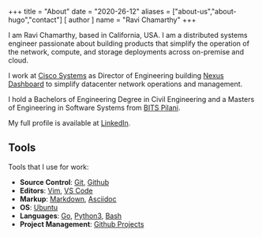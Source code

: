 +++
title = "About"
date = "2020-26-12"
aliases = ["about-us","about-hugo","contact"]
[ author ]
  name = "Ravi Chamarthy"
+++

I am Ravi Chamarthy, based in California, USA. I am a distributed systems
engineer passionate about building products that simplify the operation
of the network, compute, and storage deployments across on-premise and cloud.

I work at [Cisco Systems](https://www.cisco.com) as Director of
Engineering building [Nexus Dashboard](https://www.cisco.com/go/nexusdashboard)
to simplify datacenter network operations and management.

I hold a Bachelors of Engineering Degree in Civil Engineering and a Masters of
Engineering in Software Systems from [BITS Pilani](https://bits-pilani.ac.in/).

My full profile is available at [LinkedIn](https://linkedin.com/in/ravinag).

## Tools

Tools that I use for work:

* __Source Control__: [Git](https://git-scm.com), [Github](https://github.com)
* __Editors__: [Vim](https://www.vim.org), [VS Code](https://code.visualstudio.com/)
* __Markup__: [Markdown](https://www.markdownguide.org/), [Asciidoc](https://asciidoc.org/)
* __OS__: [Ubuntu](https://ubuntu.com)
* __Languages__: [Go](https://ubuntu.com), [Python3](https://www.python.org/), [Bash](https://www.gnu.org/software/bash/manual/bash.html)
* __Project Management__: [Github Projects](https://github.com/features/project-management)
